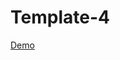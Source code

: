 # Template-4
[Demo](https://mohammad-tamerr.github.io/Template-4/](https://mohammad-tamerr.github.io/Template-4/))
